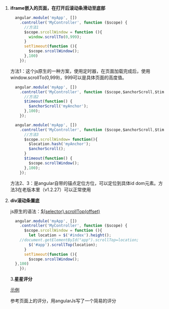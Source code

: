 1. **iframe嵌入的页面，在打开后滚动条滑动至底部**

	```js
	  angular.module('myApp', [])
	    .controller('MyController', function ($scope) {
	      //方法1
	      $scope.srcollWindow = function (){
	        window.scrollTo(0,999);
	      }
	      setTimeout(function (){
	        $scope.srcollWindow();
	      },100)
	    });
	```
	
	方法1：这个js原生的一种方案，使用定时器，在页面加载完成后，使用window.scrollTo(0,999)，999可以是具体页面的高度值。
	
	```js
	  angular.module('myApp', [])
	    .controller('MyController', function ($scope,$anchorScroll,$timeout,$location) {
	      //方法2
	      $timeout(function() {
	        $anchorScroll('myAnchor');
	      },100);
	    });
	```
	
	```js
	  angular.module('myApp', [])
	    .controller('MyController', function ($scope,$anchorScroll,$timeout,$location) {
	      //方法3
	      $scope.scrollWindow= function(){
	        $location.hash('myAnchor');
	        $anchorScroll();
	      }
	      $timeout(function() {
	        $scope.scrollWindow();
	      },100);
	    });
	```
	
	方法2、3：是angular自带的锚点定位方位，可以定位到具体id dom元素。方法3在老版本里（v1.2.27）可以正常使用
	
2. **div滚动条置底** 

	js原生的语法：[$(selector).scrollTop(offset)](https://www.w3school.com.cn/jquery/css_scrolltop.asp)
	
	```js
	  angular.module('myApp', [])
	    .controller('MyController', function ($scope) {
	      $scope.srcollWindow = function (){
	        let location = $('#index').height();
        //document.getElementById("app").scrollTop=location;
	        $('#app').scrollTop(location);
	      }
	      setTimeout(function (){
	        $scope.srcollWindow();
      },100)
	    });

	```
	
	3.**星星评分**
   
   [示例](https://www.jq22.com/demo/bootstrap-star-rating-master201708041812/)
   
   参考页面上的评分，用angularJs写了一个简易的评分
   